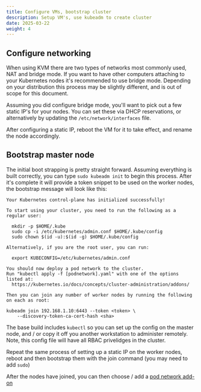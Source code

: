 ```yaml
---
title: Configure VMs, bootstrap cluster
description: Setup VM's, use kubeadm to create cluster
date: 2025-03-22
weight: 4
---
```


## Configure networking

When using KVM there are two types of networks most commonly used, NAT and bridge mode.  If you want to have other computers attaching to your Kubernetes nodes it's recommended to use bridge mode.  Depending on your distribution this process may be slightly different, and is out of scope for this document.

Assuming you did configure bridge mode, you'll want to pick out a few static IP's for your nodes.  You can set these via DHCP reservations, or alternatively by updating the `/etc/network/interfaces` file.

After configuring a static IP, reboot the VM for it to take effect, and rename the node accordingly.

## Bootstrap master node

The initial boot strapping is pretty straight forward.  Assuming everything is built correctly, you can type `sudo kubeadm init` to begin this process.  After it's complete it will provide a token snippet to be used on the worker nodes, the bootstrap message will look like this:

```
Your Kubernetes control-plane has initialized successfully!

To start using your cluster, you need to run the following as a regular user:

  mkdir -p $HOME/.kube
  sudo cp -i /etc/kubernetes/admin.conf $HOME/.kube/config
  sudo chown $(id -u):$(id -g) $HOME/.kube/config

Alternatively, if you are the root user, you can run:

  export KUBECONFIG=/etc/kubernetes/admin.conf

You should now deploy a pod network to the cluster.
Run "kubectl apply -f [podnetwork].yaml" with one of the options listed at:
  https://kubernetes.io/docs/concepts/cluster-administration/addons/

Then you can join any number of worker nodes by running the following on each as root:

kubeadm join 192.168.1.10:6443 --token <token> \
	--discovery-token-ca-cert-hash <sha>

```

The base build includes `kubectl` so you can set up the config on the master node, and / or copy it off you another workstation to administer remotely.  Note, this config file will have all RBAC privelidges in the cluster.

Repeat the same process of setting up a static IP on the worker nodes, reboot and then bootstrap them with the join command (you may need to add `sudo`)

After the nodes have joined, you can then choose / add a [pod network add-on](pod-network.md)